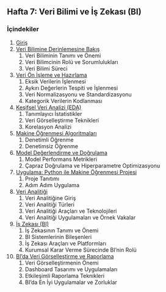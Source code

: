 ## Hafta 7: Veri Bilimi ve İş Zekası (BI)
### **İçindekiler**
1. [Giriş](./hafta7.1.md)
2. [Veri Bilimine Derinlemesine Bakış](./hafta7.1.md)
	1. Veri Biliminin Tanımı ve Önemi
	2. Veri Bilimcinin Rolü ve Sorumlulukları
	3. Veri Bilimi Süreci
3. [Veri Ön İşleme ve Hazırlama](./hafta7.1.md)
	1. Eksik Verilerin İşlenmesi
	2. Aykırı Değerlerin Tespiti ve İşlenmesi
	3. Veri Normalizasyonu ve Standardizasyonu
	4. Kategorik Verilerin Kodlanması
4. [Keşifsel Veri Analizi (EDA)](./hafta7.1.md)
	1. Tanımlayıcı İstatistikler
	2. Veri Görselleştirme Teknikleri
	3. Korelasyon Analizi
5. [Makine Öğrenmesi Algoritmaları](./hafta7.2.md)
	1. Denetimli Öğrenme
	2. Denetimsiz Öğrenme
6. [Model Değerlendirme ve Doğrulama](./hafta7.2.md)
	1. Model Performans Metrikleri
	2. Çapraz Doğrulama ve Hiperparametre Optimizasyonu
7. [Uygulama: Python ile Makine Öğrenmesi Projesi](./hafta7.2.md)
	1. Proje Tanıtımı
	2. Adım Adım Uygulama
8. [Veri Analitiği](./hafta7.3.md)
	1. Veri Analitiğine Giriş
	2. Veri Analitiği Türleri
	3. Veri Analitiği Araçları ve Teknolojileri
	4. Veri Analitiği Uygulamaları ve Örnek Vakalar
9. [İş Zekası (BI)](./hafta7.3.md)
	1. İş Zekasının Tanımı ve Önemi
	2. BI Sistemlerinin Bileşenleri
	3. İş Zekası Araçları ve Platformları
	4. Kurumsal Karar Verme Sürecinde BI’nin Rolü
10. [BI’da Veri Görselleştirme ve Raporlama](./hafta7.3.md)
	1. Veri Görselleştirmenin Önemi
	2. Dashboard Tasarımı ve Uygulamaları
	3. Etkileşimli Raporlama Teknikleri
	4. BI’da En İyi Uygulamalar ve Zorluklar
